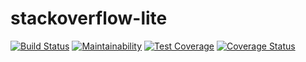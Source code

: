# stackoverflow-lite

[![Build Status](https://travis-ci.org/Tiemma/stackoverflow-lite.svg?branch=tests)](https://travis-ci.org/Tiemma/stackoverflow-lite)
[![Maintainability](https://api.codeclimate.com/v1/badges/a99a88d28ad37a79dbf6/maintainability)](https://codeclimate.com/github/codeclimate/codeclimate/maintainability)
[![Test Coverage](https://api.codeclimate.com/v1/badges/a99a88d28ad37a79dbf6/test_coverage)](https://codeclimate.com/github/codeclimate/codeclimate/test_coverage)
[![Coverage Status](https://coveralls.io/repos/github/Tiemma/stackoverflow-lite/badge.svg?branch=master)](https://coveralls.io/github/Tiemma/stackoverflow-lite?branch=master)


